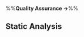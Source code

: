 <link rel="stylesheet" href="{{baseUrl}}/css/textbook.css">

<div class="website-content">

%%**Quality Assurance &rarr;**%%

## Static Analysis

<div id="main">

<include src="what/embed.md" />

</div>

</div>

